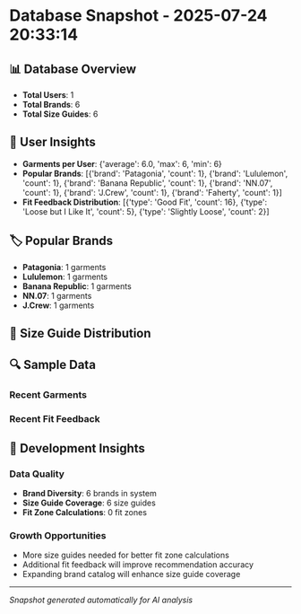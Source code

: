 # Database Snapshot - 2025-07-24 20:33:14

## 📊 Database Overview
- **Total Users**: 1
- **Total Brands**: 6
- **Total Size Guides**: 6

## 👥 User Insights
- **Garments per User**: {'average': 6.0, 'max': 6, 'min': 6}
- **Popular Brands**: [{'brand': 'Patagonia', 'count': 1}, {'brand': 'Lululemon', 'count': 1}, {'brand': 'Banana Republic', 'count': 1}, {'brand': 'NN.07', 'count': 1}, {'brand': 'J.Crew', 'count': 1}, {'brand': 'Faherty', 'count': 1}]
- **Fit Feedback Distribution**: [{'type': 'Good Fit', 'count': 16}, {'type': 'Loose but I Like It', 'count': 5}, {'type': 'Slightly Loose', 'count': 2}]

## 🏷️ Popular Brands
- **Patagonia**: 1 garments
- **Lululemon**: 1 garments
- **Banana Republic**: 1 garments
- **NN.07**: 1 garments
- **J.Crew**: 1 garments

## 📏 Size Guide Distribution

## 🔍 Sample Data

### Recent Garments

### Recent Fit Feedback

## 🚀 Development Insights

### Data Quality
- **Brand Diversity**: 6 brands in system
- **Size Guide Coverage**: 6 size guides
- **Fit Zone Calculations**: 0 fit zones

### Growth Opportunities
- More size guides needed for better fit zone calculations
- Additional fit feedback will improve recommendation accuracy
- Expanding brand catalog will enhance size guide coverage

---
*Snapshot generated automatically for AI analysis*
